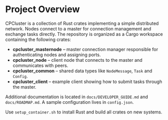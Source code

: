 # Project Overview

CPCluster is a collection of Rust crates implementing a simple distributed network. Nodes connect to a master for connection management and exchange tasks directly. The repository is organized as a Cargo workspace containing the following crates:

- **cpcluster_masternode** – master connection manager responsible for authenticating nodes and assigning ports.
- **cpcluster_node** – client node that connects to the master and communicates with peers.
- **cpcluster_common** – shared data types like `NodeMessage`, `Task` and `Config`.
- **cpcluster_client** – example client showing how to submit tasks through the master.

Additional documentation is located in `docs/DEVELOPER_GUIDE.md` and `docs/ROADMAP.md`. A sample configuration lives in `config.json`.

Use `setup_container.sh` to install Rust and build all crates on new systems.

